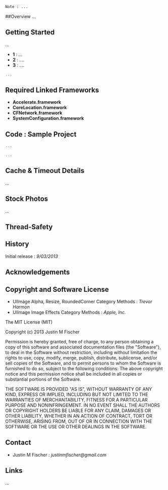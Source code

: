 ```HTML
Note : ...
````

##Overview
...

## Getting Started
...

* **1** : _..._
* **2** : _...._
* **3** : _...._

```Objective-C
...
````

## Required Linked Frameworks

* **Accelerate.framework**
* **CoreLocation.framework**
* **CFNetwork.framework**
* **SystemConfiguration.framework**

## Code : Sample Project 

```Objective-C
...
````

```Objective-C
...
````

## Cache & Timeout Details
...

## Stock Photos
...

## Thread-Safety

## History
Initial release : _9/03/2013_

## Acknowledgements

## Copyright and Software License

* UIImage Alpha, Resize, RoundedCorner Category Methods : _Trevor Harmon_
* UIImage Image Effects Category Methods : _Apple, Inc._

The MIT License (MIT)

Copyright (c) 2013 Justin M Fischer

Permission is hereby granted, free of charge, to any person obtaining a copy of this software and associated documentation files (the "Software"), to deal in the Software without restriction, including without limitation the rights to use, copy, modify, merge, publish, distribute, sublicense, and/or sell copies of the Software, and to permit persons to whom the Software is furnished to do so, subject to the following conditions:
The above copyright notice and this permission notice shall be included in all copies or substantial portions of the Software.

THE SOFTWARE IS PROVIDED "AS IS", WITHOUT WARRANTY OF ANY KIND, EXPRESS OR IMPLIED, INCLUDING BUT NOT LIMITED TO THE WARRANTIES OF MERCHANTABILITY, FITNESS FOR A PARTICULAR PURPOSE AND NONINFRINGEMENT. IN NO EVENT SHALL THE AUTHORS OR COPYRIGHT HOLDERS BE LIABLE FOR ANY CLAIM, DAMAGES OR OTHER LIABILITY, WHETHER IN AN ACTION OF CONTRACT, TORT OR OTHERWISE, ARISING FROM, OUT OF OR IN CONNECTION WITH THE SOFTWARE OR THE USE OR OTHER DEALINGS IN THE SOFTWARE.

## Contact
* Justin M Fischer : _justinmfischer@gmail.com_

## Links
...
